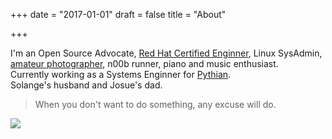 +++
date = "2017-01-01"
draft = false
title = "About"

+++

I'm an Open Source Advocate, [Red Hat Certified Enginner](https://www.redhat.com/rhtapps/certification/verify/?certId=130-210-537), Linux SysAdmin, [amateur photographer](https://www.flickr.com/photos/informatux), n00b runner, piano and music enthusiast.<br>
Currently working as a Systems Enginner for [Pythian](https://www.pythian.com/). <br>
Solange's husband and Josue's dad.  

> When you don't want to do something, any excuse will do. 


<img src="//placehold.it/300x300" class="profile">
